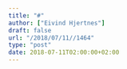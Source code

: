```yaml
---
title: "#"
author: ["Eivind Hjertnes"]
draft: false
url: "/2018/07/11//1464"
type: "post"
date: 2018-07-11T02:00:00+02:00
---
```

